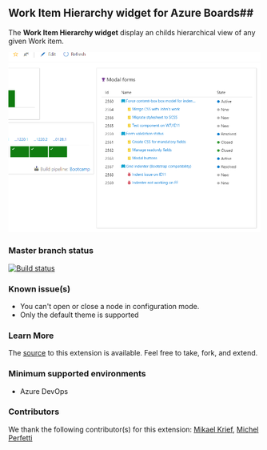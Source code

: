 ## Work Item Hierarchy widget for Azure Boards##

The **Work Item Hierarchy widget** display an childs hierarchical view of any given Work item.

![](/static/images/Screen1.png)

### Master branch status
[![Build status](https://dev.azure.com/cellenza/AzureDevOpsExtensions/_apis/build/status/WI-Hierarchy-Widget)](https://dev.azure.com/cellenza/AzureDevOpsExtensions/_build/latest?definitionId=121)

### Known issue(s)

- You can't open or close a node in configuration mode.
- Only the default theme is supported

### Learn More

The [source](https://github.com/Cellenza/Azure-DevOps-Extension-WI-Hierarchy-Widget) to this extension is available. Feel free to take, fork, and extend.

### Minimum supported environments ###

- Azure DevOps

### Contributors ###

We thank the following contributor(s) for this extension: [Mikael Krief](https://github.com/mikaelkrief), [Michel Perfetti](https://github.com/miiitch)